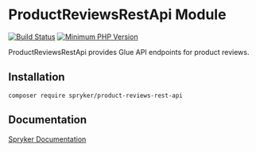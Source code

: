 # ProductReviewsRestApi Module
[![Build Status](https://travis-ci.org/spryker/product-reviews-rest-api.svg)](https://travis-ci.org/spryker/product-reviews-rest-api)
[![Minimum PHP Version](https://img.shields.io/badge/php-%3E%3D%207.3-8892BF.svg)](https://php.net/)

ProductReviewsRestApi provides Glue API endpoints for product reviews.

## Installation

```
composer require spryker/product-reviews-rest-api
```

## Documentation

[Spryker Documentation](https://academy.spryker.com/developing_with_spryker/module_guide/modules.html)
